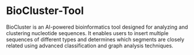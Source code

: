 # BioCluster-Tool
BioCluster is an AI-powered bioinformatics tool designed for analyzing and clustering nucleotide sequences. It enables users to insert multiple sequences of different types and determines which segments are closely related using advanced classification and graph analysis techniques.
